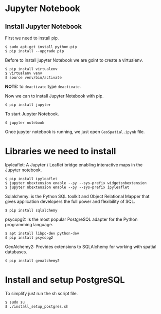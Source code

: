 # Jupyter Notebook

## Install Jupyter Notebook

First we need to install pip.

```
$ sudo apt-get install python-pip
$ pip install --upgrade pip
```

Before to install jupyter Notebook we are goint to create a virtualenv.

```
$ pip install virtualenv
$ virtualenv venv  
$ source venv/bin/activate
```
**NOTE:** to `deactivate` type `deactivate`.


Now we can to install Jupyter Notebook with pip.

```
$ pip install jupyter
```

To start Jupyter Notebook.

```
$ jupyter notebook
```

Once jupyter notebook is running, we just open `GeoSpatial.ipynb` file.

# Libraries we need to install

Ipyleaflet: A Jupyter / Leaflet bridge enabling interactive maps in the Jupyter notebook.

```
$ pip install ipyleaflet
$ jupyter nbextension enable --py --sys-prefix widgetsnbextension
$ jupyter nbextension enable --py --sys-prefix ipyleaflet
```

Sqlalchemy: is the Python SQL toolkit and Object Relational Mapper that gives application developers the full power and flexibility of SQL.

```
$ pip install sqlalchemy
```

psycopg2: Is the most popular PostgreSQL adapter for the Python programming language.

```
$ apt install libpq-dev python-dev
$ pip install psycopg2
```

GeoAlchemy2: Provides extensions to SQLAlchemy for working with spatial databases.

```
$ pip install geoalchemy2
```

# Install and setup PostgreSQL

To simplify just run the sh script file.

```
$ sudo su
$ ./install_setup_postgres.sh
```